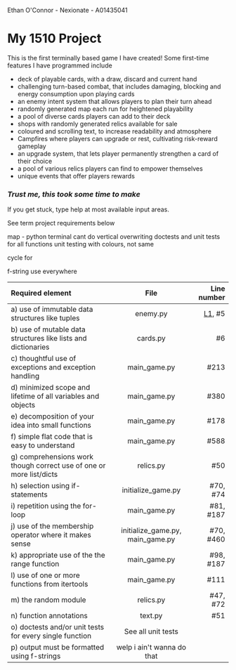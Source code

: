 Ethan O'Connor - Nexionate - A01435041

# **My  1510 Project**

This is the first terminally based game I have created! Some first-time features I have programmed include
- deck of playable cards, with a draw, discard and current hand
- challenging turn-based combat, that includes damaging, blocking and energy consumption upon playing cards
- an enemy intent system that allows players to plan their turn ahead
- randomly generated map each run for heightened playability
- a pool of diverse cards players can add to their deck
- shops with randomly generated relics available for sale
- coloured and scrolling text, to increase readability and atmosphere
- Campfires where players can upgrade or rest, cultivating risk-reward gameplay
- an upgrade system, that lets player permanently strengthen a card of their choice
- a pool of various relics players can find to empower themselves
- unique events that offer players rewards

### *Trust me, this took some time to make*
If you get stuck, type help at most available input areas. 

See term project requirements below

map - python terminal cant do vertical overwriting
doctests and unit tests for all functions
unit testing with colours, not same



cycle for


f-string use everywhere

| Required element                                                    |               File               |              Line number |
|:--------------------------------------------------------------------|:--------------------------------:|-------------------------:|
| a) use of immutable data structures like tuples                     |             enemy.py             | [L1](./main_game.py), #5 |
| b) use of mutable data structures like lists and dictionaries       |             cards.py             |                       #6 |
| c) thoughtful use of exceptions and exception handling              |           main_game.py           |                     #213 |
| d) minimized scope and lifetime of all variables and objects        |           main_game.py           |                     #380 |
| e) decomposition of your idea into small functions                  |           main_game.py           |                     #178 |
| f) simple flat code that is easy to understand                      |           main_game.py           |                     #588 |
| g) comprehensions work though correct use of one or more list/dicts |            relics.py             |                      #50 |
| h) selection using if-statements                                    |        initialize_game.py        |                 #70, #74 |
| i) repetition using the for-loop                                    |           main_game.py           |                #81, #187 |
| j) use of the membership operator where it makes sense              | initialize_game.py, main_game.py |                #70, #460 |
| k) appropriate use of the the range function                        |           main_game.py           |                #98, #187 |
| l) use of one or more functions from itertools                      |           main_game.py           |                     #111 |
| m) the random module                                                |            relics.py             |                 #47, #72 |
| n) function annotations                                             |             text.py              |                      #51 |
| o) doctests and/or unit tests for every single function             |        See all unit tests        |                          |
| p) output must be formatted using f-strings                         |    welp i ain't wanna do that    |                          |